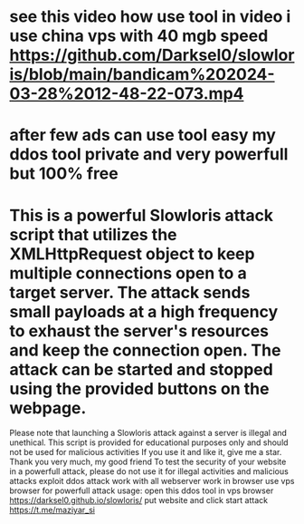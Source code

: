 # see this video how use tool in video i use china vps with 40 mgb speed https://github.com/Darksel0/slowloris/blob/main/bandicam%202024-03-28%2012-48-22-073.mp4
# after few ads can use tool easy my ddos tool private and very powerfull  but 100% free
# This is a powerful Slowloris attack script that utilizes the XMLHttpRequest object to keep multiple connections open to a target server. The attack sends small payloads at a high frequency to exhaust the server's resources and keep the connection open. The attack can be started and stopped using the provided buttons on the webpage.

Please note that launching a Slowloris attack against a server is illegal and unethical. This script is provided for educational purposes only and should not be used for malicious activities
If you use it and like it, give me a star. Thank you very much, my good friend
To test the security of your website in a powerfull attack, please do not use it for illegal activities and malicious attacks
exploit ddos attack work with all webserver work in browser use vps browser for powerfull attack
usage:  open this ddos tool in vps browser https://darksel0.github.io/slowloris/ put website and click start attack  
 https://t.me/maziyar_si
